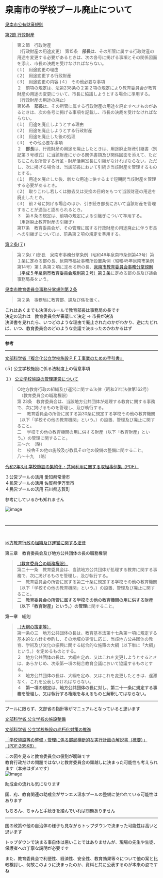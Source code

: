 # 泉南市の学校プール廃止について

[泉南市公有財産規則](https://en3-jg.d1-law.com/sennan/d1w_reiki/H359902100005/H359902100005.html)

[第2節 行政財産](https://en3-jg.d1-law.com/sennan/d1w_reiki/H359902100005/H359902100005_j.html#h:hK30:::1:0.0.0-3.0.0-2.0.0-0.0-0.0:1:)

>第２節　行政財産  
（行政財産の用途変更）
第15条　**部長**は、その所管に属する行政財産の用途を変更する必要があるときは、次の各号に掲げる事項とその関係図面を添え、市長の決裁を受けなければならない。  
(１)　用途変更の理由  
(２)　用途変更する行政財産  
(３)　用途変更の内容 
(４)　その他必要な事項  
２　前項の規定は、法第238条の２第２項の規定により教育委員会が教育財産の用途の変更について、市長に協議しようとする場合に準用する。  
（行政財産の用途の廃止）  
第16条　**部長**は、その所管に属する行政財産の用途を廃止すべきものがあるときは、次の各号に掲げる事項を記載し、市長の決裁を受けなければならない。  
(１)　用途を廃止しようとする理由  
(２)　用途を廃止しようとする行政財産  
(３)　用途を廃止した後の処理  
(４)　その他必要な事項  
２　**部長**は、行政財産の用途を廃止したときは、用途廃止財産引継書（別記第３号様式）に当該財産にかかる関係書類及び関係図面を添えて、ただちにこれを所管する行革・財産活用室長に引継がなければならない。ただし、次に掲げる場合は、当該部長において引続き当該財産を管理するものとする。  
(１)　用途を廃止した後、新たな用途に供するまで短期間当該財産を管理する必要があるとき。  
(２)　取りこわし若しくは撤去又は交換の目的をもつて当該財産の用途を廃止したとき。  
(３)　前２号に掲げる場合のほか、引き続き部長において当該財産を管理することが適当と認められるとき。  
３　第８条の規定は、前項の規定による引継ぎについて準用する。  
（用途廃止教育財産の引継ぎ）  
第17条　教育委員会が、その管理に属する行政財産の用途廃止に伴う市長への引継ぎについては、前条第２項の規定を準用する。  

<ht />

[第２条(７)](https://en3-jg.d1-law.com/sennan/d1w_reiki/H359902100005/H359902100005_j.html#h:hL20:::2:2.0.0.0-1.0-7.0.0-0-0-0-0:1:)  
>第２条(７)部長　泉南市事務分掌条例（昭和46年泉南市条例第43号）第１条に定める部の長、泉南市福祉事務所設置条例（昭和45年泉南市条例第14号）第１条第２項に定める所の長、[泉南市教育委員会事務分掌規則（平成５年泉南市教育委員会規則第２号）第２条](https://en3-jg.d1-law.com/sennan/d1w_reiki/H405920100002/H405920100002_j.html#h:hL10:::2:2.0.0.0-0.0-0.0.0-0-0-0-0:1:)に定める部の長及び議会事務局長をいう。

[泉南市教育委員会事務分掌規則第２条](https://en3-jg.d1-law.com/sennan/d1w_reiki/H405920100002/H405920100002_j.html#h:hL10:::2:2.0.0.0-0.0-0.0.0-0-0-0-0:1:)
>第２条　事務局に教育部、課及び係を置く。

これはあくまでも決済のルールで教育部長は事務局の長です  
決定の流れは　教育委員会が審議して決定 ⇒ 市長が決済  
決済書を見れたら、いつどのような理由で廃止されたのかがわかり、逆にたどれば、いつ、教育委員会のどのような会議で決まったのかわかるはず

<hr />

**参考**

<hr />

[文部科学省『複合化公立学校施設ＰＦＩ事業のための手引書』](https://www.mext.go.jp/a_menu/shotou/zyosei/04073001.htm#mokuji)

(５)	 	公立学校施設に係る法制度上の留意事項

１）	[公立学校施設の管理運営について](https://www.mext.go.jp/a_menu/shotou/zyosei/04073001/016.htm)


>○地方教育行政の組織及び運営に関する法律（昭和31年法律第162号）  
　（教育委員会の職務権限）  
第	23条　教育委員会は、当該地方公共団体が処理する教育に関する事務で、次に掲げるものを管理し、及び執行する。  
一	　教育委員会の所管に属する第30条に規定する学校その他の教育機関（以下「学校その他の教育機関」という。）の設置、管理及び廃止に関すること。  
二	　学校その他の教育機関の用に供する財産（以下「教育財産」という。）の管理に関すること。  
三～六　（略）  
七	　校舎その他の施設及び教具その他の設備の整備に関すること。  
八～十九　（略）  

[令和2年3月 学校施設の集約化・共同利用に関する取組事例集（PDF）](https://www.mext.go.jp/content/20200330-mxt_shisetsu01-100003127_1.pdf)

３公営プールの活用 愛知県常滑市  
４民営プールの活用 佐賀県伊万里市  
４民営プールの活用 石川県志賀町

参考にしているかも知れません

![image](https://user-images.githubusercontent.com/112106066/191146659-2c86fe73-38f4-480c-bd0f-2530b894696e.png)

<br />

<hr />

<br />

[地方教育行政の組織及び運営に関する法律](https://elaws.e-gov.go.jp/document?lawid=331AC0000000162_20220518_504AC0000000040)

第三章　教育委員会及び地方公共団体の長の職務権限

>[（教育委員会の職務権限）](https://elaws.e-gov.go.jp/document?lawid=331AC0000000162_20220518_504AC0000000040#Mp-Ch_3)  
第二十一条　教育委員会は、当該地方公共団体が処理する教育に関する事務で、次に掲げるものを管理し、及び執行する。  
一　教育委員会の所管に属する第三十条に規定する学校その他の教育機関（以下「学校その他の教育機関」という。）の設置、管理及び廃止に関すること。  
二　**教育委員会の所管に属する学校その他の教育機関の用に供する財産（以下「教育財産」という。）の管理**に関すること。  

第一章　総則


>[（大綱の策定等）](https://elaws.e-gov.go.jp/document?lawid=331AC0000000162_20220518_504AC0000000040#Mp-At_1_3)  
第一条の三　地方公共団体の長は、教育基本法第十七条第一項に規定する基本的な方針を参酌し、その地域の実情に応じ、当該地方公共団体の教育、学術及び文化の振興に関する総合的な施策の大綱（以下単に「大綱」という。）を定めるものとする。  
２　地方公共団体の長は、大綱を定め、又はこれを変更しようとするときは、あらかじめ、次条第一項の総合教育会議において協議するものとする。  
３　地方公共団体の長は、大綱を定め、又はこれを変更したときは、遅滞なく、これを公表しなければならない。  
４　**第一項の規定は、地方公共団体の長に対し、第二十一条に規定する事務を管理し、又は執行する権限を与えるものと解釈してはならない。**  

<hr />

プールに限らず、文部省の指針等がマニュアルとなっていると思います

[文部科学省 公立学校の施設整備](https://www.mext.go.jp/a_menu/shotou/zyosei/main11_a2.htm)

[文部科学省 公立学校施設の老朽化対策の推進](https://www.mext.go.jp/a_menu/shotou/zyosei/1334433.htm)

[「学校施設等の整備・管理に係る部局横断的な実行計画の解説書（概要）」（PDF:265KB）](https://www.mext.go.jp/content/20220616-mxt-sisetujo-100003127_4.pdf)

この図を見ると教育委員会の役割が曖昧です  
教育行政だけの問題ではないと教育委員会の頭越しに決まった可能性も考えられます（本来はダメです）  
![image](https://user-images.githubusercontent.com/112106066/191151736-d431c962-65a7-4697-b8bc-d681e1575e8c.png)

助成金の流れも気になります

国、府、教育関連の助成金がサンエス温水プールの整備に使われている可能性はあります

もちろん、ちゃんと手続きを踏んでいれば問題ありません

<hr />

国の政策や他の自治体の様子も見ながらトップダウンで決まった可能性は高いと思います

トップダウンで決まる事自体は悪いことではありませんが、現場の先生や生徒、保護者への丁寧な説明が必要です

また、教育委員会で利便性、経済性、安全性、教育効果等々について他の案と比較検討し、何故このように決まったのか、資料と共に公表するのが本来の姿ですね




